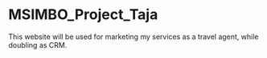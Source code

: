# MSIMBO_Project_Taja

This website will be used for marketing my services as a travel agent, while doubling as CRM.
